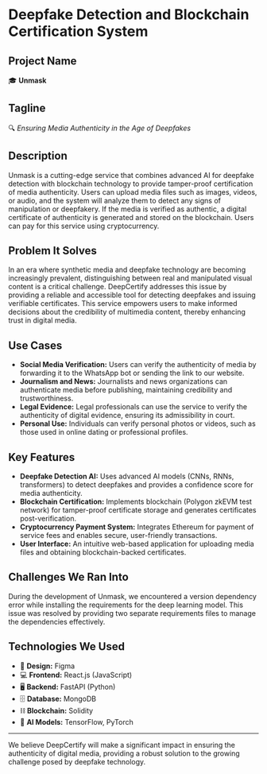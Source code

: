 # Deepfake Detection and Blockchain Certification System

## Project Name

🎓 **Unmask**

## Tagline

🔍 _Ensuring Media Authenticity in the Age of Deepfakes_

## Description

Unmask is a cutting-edge service that combines advanced AI for deepfake detection with blockchain technology to provide tamper-proof certification of media authenticity. Users can upload media files such as images, videos, or audio, and the system will analyze them to detect any signs of manipulation or deepfakery. If the media is verified as authentic, a digital certificate of authenticity is generated and stored on the blockchain. Users can pay for this service using cryptocurrency.

## Problem It Solves

In an era where synthetic media and deepfake technology are becoming increasingly prevalent, distinguishing between real and manipulated visual content is a critical challenge. DeepCertify addresses this issue by providing a reliable and accessible tool for detecting deepfakes and issuing verifiable certificates. This service empowers users to make informed decisions about the credibility of multimedia content, thereby enhancing trust in digital media.

## Use Cases

- **Social Media Verification:** Users can verify the authenticity of media by forwarding it to the WhatsApp bot or sending the link to our website.
- **Journalism and News:** Journalists and news organizations can authenticate media before publishing, maintaining credibility and trustworthiness.
- **Legal Evidence:** Legal professionals can use the service to verify the authenticity of digital evidence, ensuring its admissibility in court.
- **Personal Use:** Individuals can verify personal photos or videos, such as those used in online dating or professional profiles.


## Key Features

- **Deepfake Detection AI:** Uses advanced AI models (CNNs, RNNs, transformers) to detect deepfakes and provides a confidence score for media authenticity.
- **Blockchain Certification:** Implements blockchain (Polygon zkEVM test network) for tamper-proof certificate storage and generates certificates post-verification.
- **Cryptocurrency Payment System:** Integrates Ethereum for payment of service fees and enables secure, user-friendly transactions.
- **User Interface:** An intuitive web-based application for uploading media files and obtaining blockchain-backed certificates.

## Challenges We Ran Into

During the development of Unmask, we encountered a version dependency error while installing the requirements for the deep learning model. This issue was resolved by providing two separate requirements files to manage the dependencies effectively.


## Technologies We Used


- 🎨 **Design:** Figma
- 💻 **Frontend:** React.js (JavaScript)
- 🖥️ **Backend:** FastAPI (Python)
- 🗄️ **Database:** MongoDB
- ⛓️ **Blockchain:** Solidity
- 🤖 **AI Models:** TensorFlow, PyTorch

---

We believe DeepCertify will make a significant impact in ensuring the authenticity of digital media, providing a robust solution to the growing challenge posed by deepfake technology.